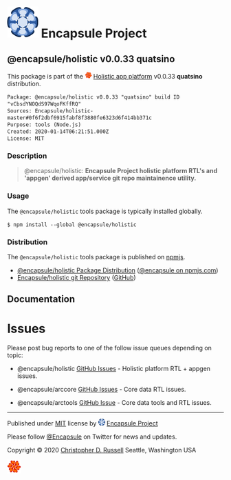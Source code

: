 # [![Encapsule Project](ASSETS/blue-burst-encapsule.io-icon-72x72.png "Encapsule Project")](https://encapsule.io) Encapsule Project

## @encapsule/holistic v0.0.33 quatsino

This package is part of the  [![@encapsule/holistic](ASSETS/encapsule-holistic-16x16.png "@encapsule/holistic")](https://github.com/Encapsule/holistic) [Holistic app platform](https://encapsule.io/docs/holistic) v0.0.33 **quatsino** distribution.

```
Package: @encapsule/holistic v0.0.33 "quatsino" build ID "vCbsdYNOQdS97WqoFKffRQ"
Sources: Encapsule/holistic-master#0f6f2dbf6915fabf8f3880fe6323d6f414bb371c
Purpose: tools (Node.js)
Created: 2020-01-14T06:21:51.000Z
License: MIT
```

### Description

> @encapsule/holistic: **Encapsule Project holistic platform RTL's and 'appgen' derived app/service git repo maintainence utility.**

### Usage

The `@encapsule/holistic` tools package is typically installed globally.

```
$ npm install --global @encapsule/holistic
```

### Distribution

The `@encapsule/holistic` tools package is published on [npmjs](https://npmjs.com).

- [@encapsule/holistic Package Distribution](https://npmjs.com/package/@encapsule/holistic/v/0.0.33) ([@encapsule on npmjs.com](https://www.npmjs.com/org/encapsule))
- [Encapsule/holistic git Repository](https://github.com/Encapsule/holistic) ([GitHub](https://github.com/Encapsule))

## Documentation

# Issues

Please post bug reports to one of the follow issue queues depending on topic:

- @encapsule/holistic [GitHub Issues](https://github.com/Encapsule/holistic/issues) - Holistic platform RTL + appgen issues.

- @encapsule/arccore [GitHub Issues](https://github.com/Encapsule/ARCcore/issues) - Core data RTL issues.

- @encapsule/arctools [GitHub Issue](https://github.com/Encapsule/ARCtools/issues) - Core data tools and RTL issues.

<hr>

Published under [MIT](LICENSE) license by [![Encapsule Project GitHub](ASSETS/blue-burst-encapsule.io-icon-16x16.png "Encapsule Project GitHub")](https://github.com/encapsule) [Encapsule Project](https://encapsule.io)

Please follow [@Encapsule](https://twitter.com/encapsule) on Twitter for news and updates.

Copyright &copy; 2020 [Christopher D. Russell](https://github.com/ChrisRus) Seattle, Washington USA

[![encapsule/holistic](ASSETS/encapsule-holistic-32x32.png "@encapsule/holistic")](https://encapsule.io/docs/holistic)
